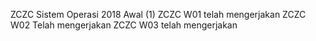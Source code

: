 ZCZC Sistem Operasi 2018 Awal (1)
ZCZC W01 telah mengerjakan
ZCZC W02 Telah mengerjakan
ZCZC W03 telah mengerjakan
